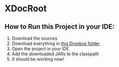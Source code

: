 # XDocRoot
## How to Run this Project in your IDE:
1. Download the sources
2. Download everything in [this Dropbox folder](https://www.dropbox.com/sh/aekhdhbk5267irm/AAA62UGHI1exBu8TkUBf2vc7a?dl=0)
3. Open the project in your IDE
4. Add the downloaded JARs to the classpath
5. It should be working now!
